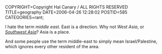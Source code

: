 COPYRIGHT=Copyright Hal Canary / ALL RIGHTS RESERVED
TITLE=geography
DATE=2006-04-26 12:28:02
POSTID=585
CATEGORIES=rant;

I hate the term _middle east_. East is a direction. Why not _West Asia_, or _[Southwest Asia](http://en.wikipedia.org/wiki/Southwest_Asia)_? Asia is a place.

And some people use the term middle-east to simply mean Israel/Palestine, which ignores every other resident of the area.

